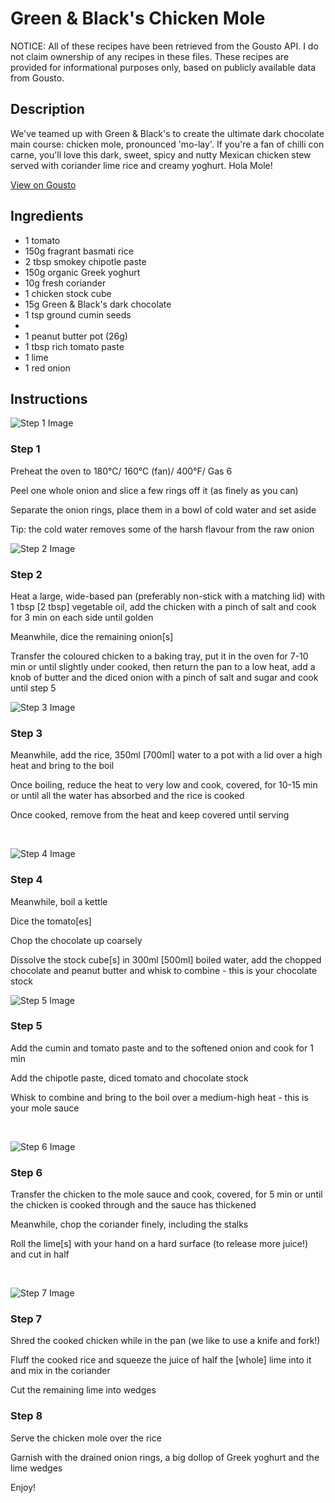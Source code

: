# Green & Black's Chicken Mole

NOTICE: All of these recipes have been retrieved from the Gousto API. I do not claim ownership of any recipes in these files. These recipes are provided for informational purposes only, based on publicly available data from Gousto.

## Description

We've teamed up with Green & Black's to create the ultimate dark chocolate main course: chicken mole, pronounced 'mo-lay'. If you're a fan of chilli con carne, you'll love this dark, sweet, spicy and nutty Mexican chicken stew served with coriander lime rice and creamy yoghurt. Hola Mole!

[View on Gousto](https://www.gousto.co.uk/recipes/cookbook/green-blacks-chicken-mole)

## Ingredients

- 1 tomato
- 150g fragrant basmati rice 
- 2 tbsp smokey chipotle paste 
- 150g organic Greek yoghurt
- 10g fresh coriander
- 1 chicken stock cube
- 15g Green & Black's dark chocolate 
- 1 tsp ground cumin seeds
- 
- 1 peanut butter pot (26g)
- 1 tbsp rich tomato paste
- 1 lime 
- 1 red onion

## Instructions

![Step 1 Image](https://production-media.gousto.co.uk/cms/recipe-step-image/565.-step-1-x200.jpg)

### Step 1

Preheat the oven to 180&deg;C/ 160&deg;C (fan)/ 400&deg;F/ Gas 6&nbsp;


Peel one whole onion and slice a few rings off it (as finely as you can)


Separate the onion rings, place them in a bowl of cold water and set aside


Tip: the cold water removes some of the harsh flavour from the raw onion&nbsp;

![Step 2 Image](https://production-media.gousto.co.uk/cms/recipe-step-image/565.-step-2-x200.jpg)

### Step 2

Heat a large, wide-based pan (preferably non-stick with a matching lid) with 1 tbsp <span class="text-danger">[2 tbsp]&nbsp;</span>vegetable oil, add the chicken with a pinch of salt and cook for 3 min on each side until golden&nbsp;


Meanwhile, dice the remaining onion<span class="text-danger">[s]</span>


Transfer the coloured chicken to a baking tray, put it in the oven for 7-10 min or until slightly under cooked, then return the pan to a low heat, add a knob of butter and the diced onion with a pinch of salt and sugar and cook until step 5

![Step 3 Image](https://production-media.gousto.co.uk/cms/recipe-step-image/565.-step-3-x200.jpg)

### Step 3

Meanwhile, add the rice, 350ml <span class="text-danger">[700ml]</span>&nbsp;water to a pot with a lid over a high heat and bring to the boil


Once boiling, reduce the heat to very low and cook, covered, for 10-15 min or until all the water has absorbed and the rice is cooked


Once cooked, remove from the heat and keep covered until serving

<address>&nbsp;</address>

![Step 4 Image](https://production-media.gousto.co.uk/cms/recipe-step-image/565.-step-4-x200.jpg)

### Step 4

Meanwhile, boil a kettle


Dice the tomato<span class="text-danger">[es]&nbsp;</span>


Chop the chocolate up coarsely


Dissolve the stock cube<span class="text-danger">[s]</span>&nbsp;in 300ml<span class="text-danger"> [500ml]</span>&nbsp;boiled water, add the chopped chocolate and peanut butter and whisk to combine - this is your chocolate stock

![Step 5 Image](https://production-media.gousto.co.uk/cms/recipe-step-image/565.-step-5-x200.jpg)

### Step 5

Add the cumin and tomato paste and to the softened onion and cook for 1 min&nbsp;


Add the chipotle paste, diced tomato and chocolate stock


Whisk to combine and bring to the boil over a medium-high heat - this is your mole sauce


&nbsp;

![Step 6 Image](https://production-media.gousto.co.uk/cms/recipe-step-image/565.-step-6-x200.jpg)

### Step 6

Transfer the chicken to the mole sauce and cook, covered, for 5 min or until the chicken is cooked through and the sauce has thickened&nbsp;


Meanwhile, chop the coriander finely, including the stalks&nbsp;


Roll the lime<span class="text-danger">[s]</span>&nbsp;with your hand on a hard surface (to release more juice!) and cut in half


&nbsp;

![Step 7 Image](https://production-media.gousto.co.uk/cms/recipe-step-image/565.-step-7-x200.jpg)

### Step 7

Shred the cooked chicken while in the pan (we like to use a knife and fork!)&nbsp;


Fluff the cooked rice and squeeze the juice of half the <span class="text-danger">[whole]</span>&nbsp;lime&nbsp;into it and mix in the coriander&nbsp;


Cut the remaining lime into wedges

### Step 8

Serve the chicken mole over the rice&nbsp;


Garnish with the drained onion rings, a big dollop of Greek yoghurt and the lime wedges&nbsp;


Enjoy!

